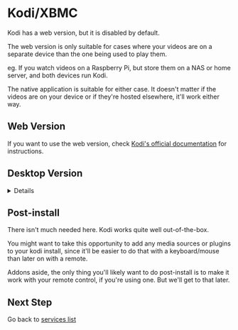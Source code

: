 # Kodi/XBMC

Kodi has a web version, but it is disabled by default.

The web version is only suitable for cases where your videos are on a separate device than the one being used to play them.

eg. If you watch videos on a Raspberry Pi, but store them on a NAS or home server, and both devices run Kodi.

The native application is suitable for either case. It doesn't matter if the videos are on your device or if they're hosted elsewhere, it'll work either way.

## Web Version

If you want to use the web version, check [Kodi's official documentation](https://kodi.wiki/view/Web_interface) for instructions.

## Desktop Version

<details>

Assuming you followed the steps in the Desktop Apps section of this guide, you should already have Flatpak/Flathub setup on your system.

If so, run:

`flatpak install flathub tv.kodi.Kodi`

Or, if your desktop environment supports it, you can simply search for Kodi in your operating system's "app store", such as KDE Discover.

![Screenshot](screenshots/KodiDiscover.png)

</details>

## Post-install

There isn't much needed here. Kodi works quite well out-of-the-box.

You might want to take this opportunity to add any media sources or plugins to your kodi install, since it'll be easier to do that with a keyboard/mouse than later on with a remote.

Addons aside, the only thing you'll likely want to do post-install is to make it work with your remote control, if you're using one. But we'll get to that later.

## Next Step

Go back to [services list](README.md)